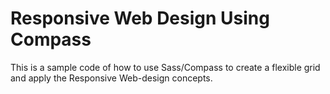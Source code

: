 # Responsive Web Design Using Compass
This is a sample code of how to use Sass/Compass to create a flexible grid and apply the Responsive Web-design concepts.

